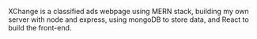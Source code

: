 XChange is a classified ads webpage using MERN stack, building my own server with node and express, using mongoDB to store data, and React to build the front-end.
